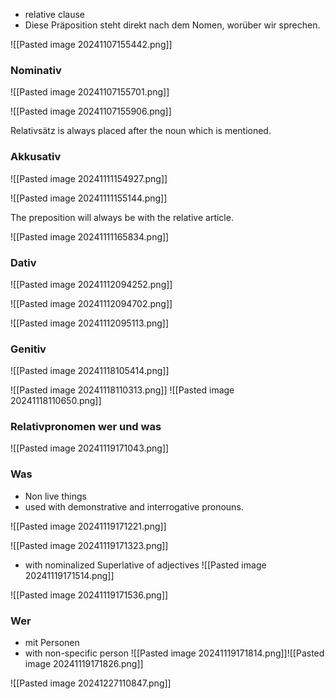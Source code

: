 + relative clause 
+ Diese Präposition steht direkt nach dem Nomen, worüber wir sprechen. 

![[Pasted image 20241107155442.png]]

### Nominativ 

![[Pasted image 20241107155701.png]]

![[Pasted image 20241107155906.png]]

Relativsätz is always placed after the noun which is mentioned. 

### Akkusativ 

![[Pasted image 20241111154927.png]]

![[Pasted image 20241111155144.png]]

The preposition will always be with the relative article. 

![[Pasted image 20241111165834.png]]


### Dativ 

![[Pasted image 20241112094252.png]]

![[Pasted image 20241112094702.png]]

![[Pasted image 20241112095113.png]]

### Genitiv

![[Pasted image 20241118105414.png]]

![[Pasted image 20241118110313.png]]
![[Pasted image 20241118110650.png]]


### Relativpronomen wer und was

![[Pasted image 20241119171043.png]]

### Was 
* Non live things 
* used with demonstrative and interrogative pronouns.

![[Pasted image 20241119171221.png]]

![[Pasted image 20241119171323.png]]

* with nominalized Superlative of adjectives
![[Pasted image 20241119171514.png]]

![[Pasted image 20241119171536.png]]

### Wer
+ mit Personen
+ with non-specific person 
![[Pasted image 20241119171814.png]]![[Pasted image 20241119171826.png]]


![[Pasted image 20241227110847.png]]
